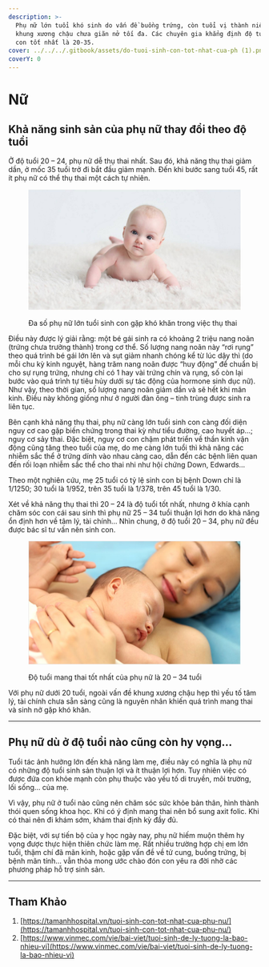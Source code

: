 ```yaml
---
description: >-
  Phụ nữ lớn tuổi khó sinh do vấn đề buồng trứng, còn tuổi vị thành niên do
  khung xương chậu chưa giãn nở tối đa. Các chuyên gia khẳng định độ tuổi sinh
  con tốt nhất là 20-35.
cover: ../../../.gitbook/assets/do-tuoi-sinh-con-tot-nhat-cua-ph (1).png
coverY: 0
---
```


# Nữ

## Khả năng sinh sản của phụ nữ thay đổi theo độ tuổi <a href="#kha-nang-sinh-san-cua-phu-nu-thay-doi-theo-do-tuoi" id="kha-nang-sinh-san-cua-phu-nu-thay-doi-theo-do-tuoi"></a>

Ở độ tuổi 20 – 24, phụ nữ dễ thụ thai nhất. Sau đó, khả năng thụ thai giảm dần, ở mốc 35 tuổi trở đi bắt đầu giảm mạnh. Đến khi bước sang tuổi 45, rất ít phụ nữ có thể thụ thai một cách tự nhiên.

<figure><img src="../../../.gitbook/assets/do-tuoi-sinh-con-o-phu-nu.png" alt=""><figcaption><p>Đa số phụ nữ lớn tuổi sinh con gặp khó khăn trong việc thụ thai</p></figcaption></figure>

Điều này được lý giải rằng: một bé gái sinh ra có khoảng 2 triệu nang noãn (trứng chưa trưởng thành) trong cơ thể. Số lượng nang noãn này “rơi rụng” theo quá trình bé gái lớn lên và sụt giảm nhanh chóng kể từ lúc dậy thì (do mỗi chu kỳ kinh nguyệt, hàng trăm nang noãn được “huy động” để chuẩn bị cho sự rụng trứng, nhưng chỉ có 1 hay vài trứng chín và rụng, số còn lại bước vào quá trình tự tiêu hủy dưới sự tác động của hormone sinh dục nữ). Như vậy, theo thời gian, số lượng nang noãn giảm dần và sẽ hết khi mãn kinh. Điều này không giống như ở người đàn ông – tinh trùng được sinh ra liên tục.

Bên cạnh khả năng thụ thai, phụ nữ càng lớn tuổi sinh con càng đối diện nguy cơ cao gặp biến chứng trong thai kỳ như tiểu đường, cao huyết áp…; nguy cơ sảy thai. Đặc biệt, nguy cơ con chậm phát triển về thần kinh vận động cũng tăng theo tuổi của mẹ, do mẹ càng lớn tuổi thì khả năng các nhiễm sắc thể ở trứng dính vào nhau càng cao, dẫn đến các bệnh liên quan đến rối loạn nhiễm sắc thể cho thai nhi như hội chứng Down, Edwards…

Theo một nghiên cứu, mẹ 25 tuổi có tỷ lệ sinh con bị bệnh Down chỉ là 1/1250; 30 tuổi là 1/952, trên 35 tuổi là 1/378, trên 45 tuổi là 1/30.

Xét về khả năng thụ thai thì 20 – 24 là độ tuổi tốt nhất, nhưng ở khía cạnh chăm sóc con cái sau sinh thì phụ nữ 25 – 34 tuổi thuận lợi hơn do khả năng ổn định hơn về tâm lý, tài chính… Nhìn chung, ở độ tuổi 20 – 34, phụ nữ đều được bác sĩ tư vấn nên sinh con.

<figure><img src="../../../.gitbook/assets/dich-vu-thai-san-tron-goi.png" alt=""><figcaption><p>Độ tuổi mang thai tốt nhất của phụ nữ là 20 – 34 tuổi</p></figcaption></figure>

Với phụ nữ dưới 20 tuổi, ngoài vấn đề khung xương chậu hẹp thì yếu tố tâm lý, tài chính chưa sẵn sàng cũng là nguyên nhân khiến quá trình mang thai và sinh nở gặp khó khăn.

***

## Phụ nữ dù ở độ tuổi nào cũng còn hy vọng… <a href="#phu-nu-du-o-do-tuoi-nao-cung-con-hy-vong" id="phu-nu-du-o-do-tuoi-nao-cung-con-hy-vong"></a>

Tuổi tác ảnh hưởng lớn đến khả năng làm mẹ, điều này có nghĩa là phụ nữ có những độ tuổi sinh sản thuận lợi và ít thuận lợi hơn. Tuy nhiên việc có được đứa con khỏe mạnh còn phụ thuộc vào yếu tố di truyền, môi trường, lối sống… của mẹ.

Vì vậy, phụ nữ ở tuổi nào cũng nên chăm sóc sức khỏe bản thân, hình thành thói quen sống khoa học. Khi có ý định mang thai nên bổ sung axit folic. Khi có thai nên đi khám sớm, khám thai định kỳ đầy đủ.

Đặc biệt, với sự tiến bộ của y học ngày nay, phụ nữ hiếm muộn thêm hy vọng được thực hiện thiên chức làm mẹ. Rất nhiều trường hợp chị em lớn tuổi, thậm chí đã mãn kinh, hoặc gặp vấn đề về tử cung, buồng trứng, bị bệnh mãn tính… vẫn thỏa mong ước chào đón con yêu ra đời nhờ các phương pháp hỗ trợ sinh sản.

***

## Tham Khảo

1. [https://tamanhhospital.vn/tuoi-sinh-con-tot-nhat-cua-phu-nu/](https://tamanhhospital.vn/tuoi-sinh-con-tot-nhat-cua-phu-nu/)
2. [https://www.vinmec.com/vie/bai-viet/tuoi-sinh-de-ly-tuong-la-bao-nhieu-vi](https://www.vinmec.com/vie/bai-viet/tuoi-sinh-de-ly-tuong-la-bao-nhieu-vi)

